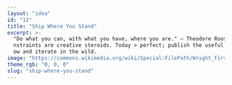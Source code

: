 ```yaml
---
layout: "idea"
id: "12"
title: "Ship Where You Stand"
excerpt: >-
  "Do what you can, with what you have, where you are." — Theodore Roosevelt. Co
  nstraints are creative steroids. Today > perfect; publish the useful version n
  ow and iterate in the wild.
image: "https://commons.wikimedia.org/wiki/Special:FilePath/Wright_First_Flight_1903Dec17_(full_restore_115).jpg"
theme_rgb: "0, 0, 0"
slug: "ship-where-you-stand"
---
```

<!-- TODO: Paste the full body content for this idea here. -->
